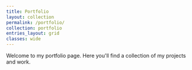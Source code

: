 ```yaml
---
title: Portfolio
layout: collection
permalink: /portfolio/
collection: portfolio
entries_layout: grid
classes: wide
---
```


Welcome to my portfolio page. Here you'll find a collection of my projects and work. 